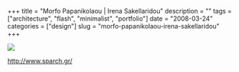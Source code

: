 +++
title = "Morfo Papanikolaou | Irena Sakellaridou"
description = ""
tags = ["architecture", "flash", "minimalist", "portfolio"]
date = "2008-03-24"
categories = ["design"]
slug = "morfo-papanikolaou-irena-sakellaridou"
+++


 

  <div id="screens-thumbs" class="clearfix">
    <div class="txt-center" id="design-submission"><a href="http://www.sparch.gr/"><img id='bluga-thumbnail-783' class='bluga-thumbnail large' src='//konigi.com/media/bluga/
wt47f276ab37520_0.jpg'/></a></div>  
  </div>   
<p><a href="http://www.sparch.gr/">http://www.sparch.gr/</a></p>




